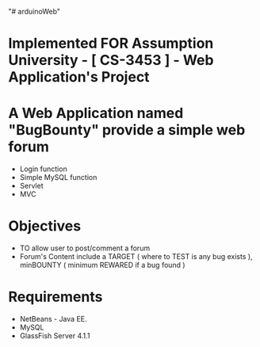 "# arduinoWeb" 

# Implemented FOR Assumption University - [ CS-3453 ] - Web Application's Project

# A Web Application named "BugBounty" provide a simple web forum
 - Login function
 - Simple MySQL function
 - Servlet
 - MVC
 
# Objectives
 - TO allow user to post/comment a forum
 - Forum's Content include a TARGET ( where to TEST is any bug exists ), minBOUNTY ( minimum REWARED if a bug found )
 
# Requirements
 - NetBeans - Java EE.
 - MySQL
 - GlassFish Server 4.1.1
